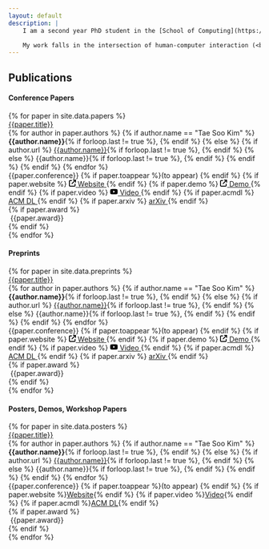 ```yaml
---
layout: default
description: |
    I am a second year PhD student in the [School of Computing](https://cs.kaist.ac.kr/){:target="_blank"} at [KAIST](https://www.kaist.ac.kr/){:target="_blank"}. I work with [Juho Kim](https://juhokim.com/){:target="_blank"} as a member of [KIXLAB](https://www.kixlab.org/){:target="_blank"}.

    My work falls in the intersection of human-computer interaction (<b>HCI</b>) and artificial intelligence (<b>AI</b>). I design tools that enable users to <b>design</b>, <b>develop</b>, and <b>test</b> novel <b>applications powered by machine learning models</b>. Recently, I have been interested in investigating how to embed human and personal <b>values</b> into ML models.
---
```


## Publications

#### Conference Papers

<div>
{% for paper in site.data.papers %}
    <div class="paper-cont">
        <div class="paper-img-cont" style="background-image:url({{paper.img | relative_url}})"></div>
        <div style="flex:1">
            <div class="paper-line"><a href="{{paper.url}}" target="_blank">{{paper.title}}</a></div>
            <div class="paper-line">
                {% for author in paper.authors %}
                    {% if author.name == "Tae Soo Kim" %}
                        <strong>{{author.name}}</strong>{% if forloop.last != true %}, {% endif %}
                    {% else %}
                        {% if author.url %}
                            <a href="{{author.url}}" target="_blank">{{author.name}}</a>{% if forloop.last != true %}, {% endif %}
                        {% else %}
                            {{author.name}}{% if forloop.last != true %}, {% endif %}
                        {% endif %}
                    {% endif %}
                {% endfor %}
            </div>
            <div class="paper-line">
                <span class="paper-deets">{{paper.conference}} {% if paper.toappear %}(to appear) {% endif %}</span>
                {% if paper.website %}
                    <span class="paper-deets">
                        <a href="{{paper.website}}" target="_blank">
                            <svg xmlns="http://www.w3.org/2000/svg" height="1em" viewBox="0 0 512 512"><!--! Font Awesome Free 6.4.2 by @fontawesome - https://fontawesome.com License - https://fontawesome.com/license (Commercial License) Copyright 2023 Fonticons, Inc. --><path d="M320 0c-17.7 0-32 14.3-32 32s14.3 32 32 32h82.7L201.4 265.4c-12.5 12.5-12.5 32.8 0 45.3s32.8 12.5 45.3 0L448 109.3V192c0 17.7 14.3 32 32 32s32-14.3 32-32V32c0-17.7-14.3-32-32-32H320zM80 32C35.8 32 0 67.8 0 112V432c0 44.2 35.8 80 80 80H400c44.2 0 80-35.8 80-80V320c0-17.7-14.3-32-32-32s-32 14.3-32 32V432c0 8.8-7.2 16-16 16H80c-8.8 0-16-7.2-16-16V112c0-8.8 7.2-16 16-16H192c17.7 0 32-14.3 32-32s-14.3-32-32-32H80z"/></svg>
                            <span>Website</span>
                        </a>
                    </span>
                {% endif %}
                {% if paper.demo %}
                    <span class="paper-deets">
                        <a href="{{paper.demo}}" target="_blank">
                            <svg xmlns="http://www.w3.org/2000/svg" height="1em" viewBox="0 0 512 512"><!--! Font Awesome Free 6.4.2 by @fontawesome - https://fontawesome.com License - https://fontawesome.com/license (Commercial License) Copyright 2023 Fonticons, Inc. --><path d="M320 0c-17.7 0-32 14.3-32 32s14.3 32 32 32h82.7L201.4 265.4c-12.5 12.5-12.5 32.8 0 45.3s32.8 12.5 45.3 0L448 109.3V192c0 17.7 14.3 32 32 32s32-14.3 32-32V32c0-17.7-14.3-32-32-32H320zM80 32C35.8 32 0 67.8 0 112V432c0 44.2 35.8 80 80 80H400c44.2 0 80-35.8 80-80V320c0-17.7-14.3-32-32-32s-32 14.3-32 32V432c0 8.8-7.2 16-16 16H80c-8.8 0-16-7.2-16-16V112c0-8.8 7.2-16 16-16H192c17.7 0 32-14.3 32-32s-14.3-32-32-32H80z"/></svg>
                            <span>Demo</span>
                        </a>
                    </span>
                {% endif %}
                {% if paper.video %}
                    <span class="paper-deets">
                        <a href="{{paper.video}}" target="_blank">
                            <svg xmlns="http://www.w3.org/2000/svg" height="1em" viewBox="0 0 576 512"><!--! Font Awesome Free 6.4.2 by @fontawesome - https://fontawesome.com License - https://fontawesome.com/license (Commercial License) Copyright 2023 Fonticons, Inc. --><path d="M549.655 124.083c-6.281-23.65-24.787-42.276-48.284-48.597C458.781 64 288 64 288 64S117.22 64 74.629 75.486c-23.497 6.322-42.003 24.947-48.284 48.597-11.412 42.867-11.412 132.305-11.412 132.305s0 89.438 11.412 132.305c6.281 23.65 24.787 41.5 48.284 47.821C117.22 448 288 448 288 448s170.78 0 213.371-11.486c23.497-6.321 42.003-24.171 48.284-47.821 11.412-42.867 11.412-132.305 11.412-132.305s0-89.438-11.412-132.305zm-317.51 213.508V175.185l142.739 81.205-142.739 81.201z"/></svg>
                            <span>Video</span>
                        </a>
                    </span>
                {% endif %}
                {% if paper.acmdl %}
                    <span class="paper-deets">
                        <a href="{{paper.acmdl}}" target="_blank">
                            <i class="ai ai-acmdl"></i>
                            ACM DL
                        </a>
                    </span>
                {% endif %}
                {% if paper.arxiv %}
                    <span class="paper-deets">
                        <a href="{{paper.arxiv}}" target="_blank">
                            <i class="ai ai-arxiv"></i>
                            arXiv
                        </a>
                    </span>
                {% endif %}
            </div>
            {% if paper.award %}
            <div class="paper-line">
                <span class="award"><i class="fa-solid fa-medal" style="margin-right: 4px"></i>{{paper.award}}</span>
            </div>
            {% endif %}
        </div>
    </div>
{% endfor %}
</div>

#### Preprints

<div>
{% for paper in site.data.preprints %}
    <div class="paper-cont">
        <div class="paper-img-cont" style="background-image:url({{paper.img | relative_url}})"></div>
        <div style="flex:1">
            <div class="paper-line"><a href="{{paper.url}}" target="_blank">{{paper.title}}</a></div>
            <div class="paper-line">
                {% for author in paper.authors %}
                    {% if author.name == "Tae Soo Kim" %}
                        <strong>{{author.name}}</strong>{% if forloop.last != true %}, {% endif %}
                    {% else %}
                        {% if author.url %}
                            <a href="{{author.url}}" target="_blank">{{author.name}}</a>{% if forloop.last != true %}, {% endif %}
                        {% else %}
                            {{author.name}}{% if forloop.last != true %}, {% endif %}
                        {% endif %}
                    {% endif %}
                {% endfor %}
            </div>
            <div class="paper-line">
                <span class="paper-deets">{{paper.conference}} {% if paper.toappear %}(to appear) {% endif %}</span>
                {% if paper.website %}
                    <span class="paper-deets">
                        <a href="{{paper.website}}" target="_blank">
                            <svg xmlns="http://www.w3.org/2000/svg" height="1em" viewBox="0 0 512 512"><!--! Font Awesome Free 6.4.2 by @fontawesome - https://fontawesome.com License - https://fontawesome.com/license (Commercial License) Copyright 2023 Fonticons, Inc. --><path d="M320 0c-17.7 0-32 14.3-32 32s14.3 32 32 32h82.7L201.4 265.4c-12.5 12.5-12.5 32.8 0 45.3s32.8 12.5 45.3 0L448 109.3V192c0 17.7 14.3 32 32 32s32-14.3 32-32V32c0-17.7-14.3-32-32-32H320zM80 32C35.8 32 0 67.8 0 112V432c0 44.2 35.8 80 80 80H400c44.2 0 80-35.8 80-80V320c0-17.7-14.3-32-32-32s-32 14.3-32 32V432c0 8.8-7.2 16-16 16H80c-8.8 0-16-7.2-16-16V112c0-8.8 7.2-16 16-16H192c17.7 0 32-14.3 32-32s-14.3-32-32-32H80z"/></svg>
                            <span>Website</span>
                        </a>
                    </span>
                {% endif %}
                {% if paper.demo %}
                    <span class="paper-deets">
                        <a href="{{paper.demo}}" target="_blank">
                            <svg xmlns="http://www.w3.org/2000/svg" height="1em" viewBox="0 0 512 512"><!--! Font Awesome Free 6.4.2 by @fontawesome - https://fontawesome.com License - https://fontawesome.com/license (Commercial License) Copyright 2023 Fonticons, Inc. --><path d="M320 0c-17.7 0-32 14.3-32 32s14.3 32 32 32h82.7L201.4 265.4c-12.5 12.5-12.5 32.8 0 45.3s32.8 12.5 45.3 0L448 109.3V192c0 17.7 14.3 32 32 32s32-14.3 32-32V32c0-17.7-14.3-32-32-32H320zM80 32C35.8 32 0 67.8 0 112V432c0 44.2 35.8 80 80 80H400c44.2 0 80-35.8 80-80V320c0-17.7-14.3-32-32-32s-32 14.3-32 32V432c0 8.8-7.2 16-16 16H80c-8.8 0-16-7.2-16-16V112c0-8.8 7.2-16 16-16H192c17.7 0 32-14.3 32-32s-14.3-32-32-32H80z"/></svg>
                            <span>Demo</span>
                        </a>
                    </span>
                {% endif %}
                {% if paper.video %}
                    <span class="paper-deets">
                        <a href="{{paper.video}}" target="_blank">
                            <svg xmlns="http://www.w3.org/2000/svg" height="1em" viewBox="0 0 576 512"><!--! Font Awesome Free 6.4.2 by @fontawesome - https://fontawesome.com License - https://fontawesome.com/license (Commercial License) Copyright 2023 Fonticons, Inc. --><path d="M549.655 124.083c-6.281-23.65-24.787-42.276-48.284-48.597C458.781 64 288 64 288 64S117.22 64 74.629 75.486c-23.497 6.322-42.003 24.947-48.284 48.597-11.412 42.867-11.412 132.305-11.412 132.305s0 89.438 11.412 132.305c6.281 23.65 24.787 41.5 48.284 47.821C117.22 448 288 448 288 448s170.78 0 213.371-11.486c23.497-6.321 42.003-24.171 48.284-47.821 11.412-42.867 11.412-132.305 11.412-132.305s0-89.438-11.412-132.305zm-317.51 213.508V175.185l142.739 81.205-142.739 81.201z"/></svg>
                            <span>Video</span>
                        </a>
                    </span>
                {% endif %}
                {% if paper.acmdl %}
                    <span class="paper-deets">
                        <a href="{{paper.acmdl}}" target="_blank">
                            <i class="ai ai-acmdl"></i>
                            ACM DL
                        </a>
                    </span>
                {% endif %}
                {% if paper.arxiv %}
                    <span class="paper-deets">
                        <a href="{{paper.arxiv}}" target="_blank">
                            <i class="ai ai-arxiv"></i>
                            arXiv
                        </a>
                    </span>
                {% endif %}
            </div>
            {% if paper.award %}
            <div class="paper-line">
                <span class="award"><i class="fa-solid fa-medal" style="margin-right: 4px"></i>{{paper.award}}</span>
            </div>
            {% endif %}
        </div>
    </div>
{% endfor %}
</div>

#### Posters, Demos, Workshop Papers

<div>
{% for paper in site.data.posters %}
    <div class="poster-cont">
        <div class="paper-line"><a href="{{paper.url}}" target="_blank">{{paper.title}}</a></div>
        <div class="paper-line">
            {% for author in paper.authors %}
                {% if author.name == "Tae Soo Kim" %}
                    <strong>{{author.name}}</strong>{% if forloop.last != true %}, {% endif %}
                {% else %}
                    {% if author.url %}
                        <a href="{{author.url}}" target="_blank">{{author.name}}</a>{% if forloop.last != true %}, {% endif %}
                    {% else %}
                        {{author.name}}{% if forloop.last != true %}, {% endif %}
                    {% endif %}
                {% endif %}
            {% endfor %}
        </div>
        <div class="paper-line">
            <span class="paper-deets">{{paper.conference}} {% if paper.toappear %}(to appear) {% endif %}</span>
            {% if paper.website %}<span class="paper-deets"><a href="{{paper.website}}" target="_blank"><i class="fa-solid fa-arrow-up-right-from-square"></i>Website</a></span>{% endif %}
            {% if paper.video %}<span class="paper-deets"><a href="{{paper.video}}" target="_blank"><i class="fa-brands fa-youtube"></i>Video</a></span>{% endif %}
            {% if paper.acmdl %}<span class="paper-deets"><a href="{{paper.acmdl}}" target="_blank"><i class="ai ai-acmdl"></i>ACM DL</a></span>{% endif %}
        </div>
        {% if paper.award %}
        <div class="paper-line">
            <span class="award"><i class="fa-solid fa-medal" style="margin-right: 4px"></i>{{paper.award}}</span>
        </div>
        {% endif %}
    </div>
{% endfor %}
</div>
